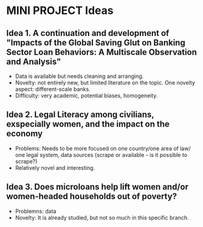 # MINI PROJECT Ideas #

## **Idea 1**. A continuation and development of "Impacts of the Global Saving Glut on Banking Sector Loan Behaviors: A Multiscale Observation and Analysis" ##
* Data is available but needs cleaning and arranging.
* Novelty: not entirely new, but limited literature on the topic. One novelty aspect: different-scale banks.
* Difficulty: very academic, potential biases, homogeneity.

## **Idea 2**. Legal Literacy among civilians, exspecially women, and the impact on the economy ##
* Problems: Needs to be more focused on one country/one area of law/ one legal system, data sources (scrape or available - is it possible to scrape?)
* Relatively novel and interesting. 

## **Idea 3**. Does microloans help lift women and/or women-headed households out of poverty? ##
* Problemns: data
* Novelty: It is already studied, but not so much in this specific branch.
